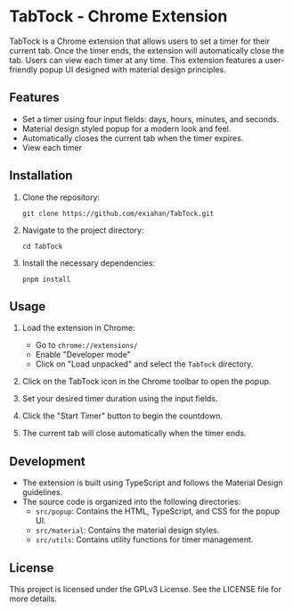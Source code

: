 # TabTock - Chrome Extension

TabTock is a Chrome extension that allows users to set a timer for their current tab. Once the timer ends, the extension will automatically close the tab. Users can view each timer at any time. This extension features a user-friendly popup UI designed with material design principles.

## Features

- Set a timer using four input fields: days, hours, minutes, and seconds.
- Material design styled popup for a modern look and feel.
- Automatically closes the current tab when the timer expires.
- View each timer 

## Installation

1. Clone the repository:
   ```
   git clone https://github.com/exiahan/TabTock.git
   ```
2. Navigate to the project directory:
   ```
   cd TabTock
   ```
3. Install the necessary dependencies:
   ```
   pnpm install
   ```

## Usage

1. Load the extension in Chrome:
   - Go to `chrome://extensions/`
   - Enable "Developer mode"
   - Click on "Load unpacked" and select the `TabTock` directory.
   
2. Click on the TabTock icon in the Chrome toolbar to open the popup.
3. Set your desired timer duration using the input fields.
4. Click the "Start Timer" button to begin the countdown.
5. The current tab will close automatically when the timer ends.

## Development

- The extension is built using TypeScript and follows the Material Design guidelines.
- The source code is organized into the following directories:
  - `src/popup`: Contains the HTML, TypeScript, and CSS for the popup UI.
  - `src/material`: Contains the material design styles.
  - `src/utils`: Contains utility functions for timer management.

## License

This project is licensed under the GPLv3 License. See the LICENSE file for more details.